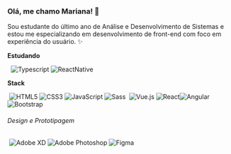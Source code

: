 ### Olá, me chamo Mariana! 👋

Sou estudante do último ano de Análise e Desenvolvimento de Sistemas e estou me especializando em desenvolvimento de front-end com foco em experiência do usuário. ✨

**Estudando** 

&nbsp; ![Typescript](https://img.shields.io/badge/TypeScript-007ACC?style=for-the-badge&logo=typescript&logoColor=white) ![ReactNative](https://img.shields.io/badge/react_native-%2320232a.svg?style=for-the-badge&logo=react&logoColor=%2361DAFB)


**Stack** 

&nbsp;![HTML5](https://img.shields.io/badge/HTML5-E34F26?style=for-the-badge&logo=html5&logoColor=white) ![CSS3](https://img.shields.io/badge/CSS3-1572B6?style=for-the-badge&logo=css3&logoColor=white) ![JavaScript](https://img.shields.io/badge/JavaScript-F7DF1E?style=for-the-badge&logo=javascript&logoColor=black) ![Sass](https://img.shields.io/badge/Sass-CC6699?style=for-the-badge&logo=sass&logoColor=white)
&nbsp;![Vue.js](https://img.shields.io/badge/Vue.js-35495E?style=for-the-badge&logo=vue.js&logoColor=4FC08D) ![React](https://img.shields.io/badge/react-%2320232a.svg?style=for-the-badge&logo=react&logoColor=%2361DAFB)![Angular](https://img.shields.io/badge/Angular-DD0031?style=for-the-badge&logo=angular&logoColor=white)
&nbsp;![Bootstrap](https://img.shields.io/badge/Bootstrap-563D7C?style=for-the-badge&logo=bootstrap&logoColor=white)

###### Design e Prototipagem

&nbsp;![Adobe XD](https://img.shields.io/badge/Adobe%20XD-470137?style=for-the-badge&logo=Adobe%20XD&logoColor=#FF61F6) ![Adobe Photoshop](https://img.shields.io/badge/Adobe%20Photoshop-31A8FF?style=for-the-badge&logo=Adobe%20Photoshop&logoColor=black) ![Figma](https://img.shields.io/badge/Figma-F24E1E?style=for-the-badge&logo=figma&logoColor=white)
